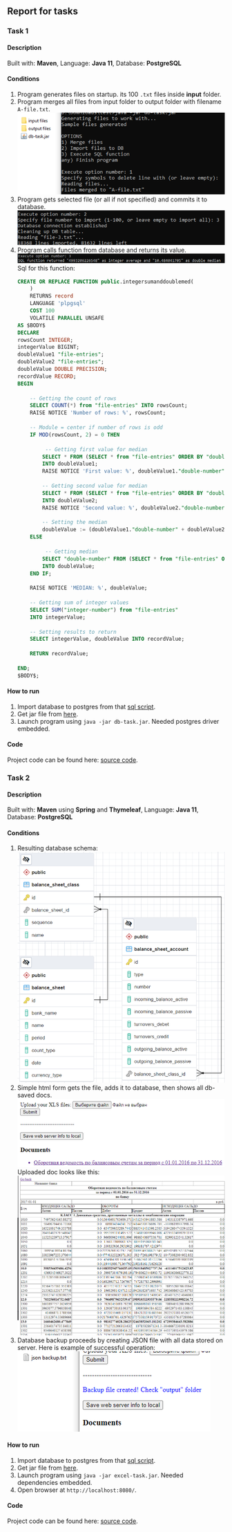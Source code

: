## Report for tasks

### Task 1

#### Description

Built with: **Maven**, Language: **Java 11**, Database: **PostgreSQL**

#### Conditions

1) Program generates files on startup. its 100 `.txt` files inside **input** folder.
2) Program merges all files from input folder to output folder with filename `A-file.txt`.  
![](task1/images/img-1.png "conditions 1-2")
3) Program gets selected file (or all if not specified) and commits it to database.  
![](task1/images/img-2.png "condition 3")
4) Program calls function from database and returns its value.  
![](task1/images/img-3.png "condition 3")  
Sql for this function:  
    ```sql
    CREATE OR REPLACE FUNCTION public.integersumanddoublemed(
        )
        RETURNS record
        LANGUAGE 'plpgsql'
        COST 100
        VOLATILE PARALLEL UNSAFE
    AS $BODY$
    DECLARE
    rowsCount INTEGER;
    integerValue BIGINT; 
    doubleValue1 "file-entries";
    doubleValue2 "file-entries";
    doubleValue DOUBLE PRECISION; 
    recordValue RECORD;
    BEGIN
    
        -- Getting the count of rows
        SELECT COUNT(*) from "file-entries" INTO rowsCount;
        RAISE NOTICE 'Number of rows: %', rowsCount;
    
        -- Module = center if number of rows is odd
        IF MOD(rowsCount, 2) = 0 THEN 
    
             -- Getting first value for median
            SELECT * FROM (SELECT * from "file-entries" ORDER BY "double-number" LIMIT ((rowsCount / 2) + 1)) AS innerSelect ORDER BY "double-number" DESC LIMIT 1
            INTO doubleValue1;
            RAISE NOTICE 'First value: %', doubleValue1."double-number";
            
            -- Getting second value for median
            SELECT * FROM (SELECT * from "file-entries" ORDER BY "double-number" LIMIT (rowsCount / 2)) AS innerSelect ORDER BY "double-number" DESC LIMIT 1
            INTO doubleValue2;
            RAISE NOTICE 'Second value: %', doubleValue2."double-number";
            
            -- Setting the median
            doubleValue := (doubleValue1."double-number" + doubleValue2."double-number") / 2;
        ELSE
    
             -- Getting median
            SELECT "double-number" FROM (SELECT * from "file-entries" ORDER BY "double-number" LIMIT (rowsCount / 2)) AS innerSelect ORDER BY "double-number" DESC LIMIT 1
            INTO doubleValue;
        END IF;
        
        RAISE NOTICE 'MEDIAN: %', doubleValue;
    
        -- Getting sum of integer values
        SELECT SUM("integer-number") from "file-entries"
        INTO integerValue;
    
        -- Setting results to return
        SELECT integerValue, doubleValue INTO recordValue;
    
        RETURN recordValue;
    
    END;
    $BODY$;
    ```

#### How to run

1) Import database to postgres from that [sql script](task1/files/database-init.sql).  
2) Get jar file from [here](task1/files/db-task.jar).  
3) Launch program using `java -jar db-task.jar`. Needed postgres driver embedded.  

#### Code

Project code can be found here: [source code](task1/files/db-task.rar).


### Task 2

#### Description

Built with: **Maven** using **Spring** and **Thymeleaf**, Language: **Java 11**, Database: **PostgreSQL**

#### Conditions

1) Resulting database schema:  
   ![](task2/images/img-1.png "ER model")
2) Simple html form gets the file, adds it to database, then shows all db-saved docs.  
   ![](task2/images/img-2.png "Homepage")
   Uploaded doc looks like this:  
   ![](task2/images/img-3.png "Doc page")
3) Database backup proceeds by creating JSON file with all data stored on server.
 Here is example of successful operation:  
 ![](task2/images/img-4.png "Backup success")

#### How to run

1) Import database to postgres from that [sql script](task2/files/database-init.sql).  
2) Get jar file from [here](task2/files/excel-task.jar).  
3) Launch program using `java -jar excel-task.jar`. Needed dependencies embedded.  
4) Open browser at `http://localhost:8080/`.  

#### Code

Project code can be found here: [source code](task2/files/excel-task.rar).
